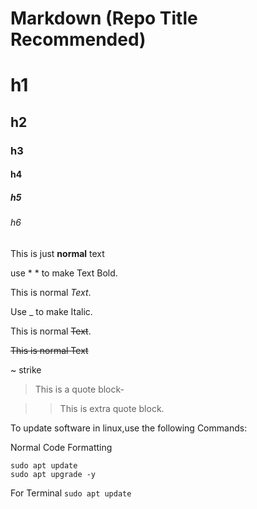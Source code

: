 # Markdown (Repo Title Recommended)
# h1
## h2
### h3
#### h4
##### h5
###### h6

This is just **normal** text

use * * to make Text Bold.

This is normal _Text_.

Use _ to make Italic.

This is normal ~~Text~~.

~~This is normal Text~~

~ strike

> This is a quote block-

>> This is extra quote block.

To update software in linux,use the following Commands:

Normal Code Formatting
```
sudo apt update
sudo apt upgrade -y
```
For Terminal
```sudo apt update```